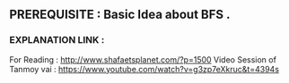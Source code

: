 ## PREREQUISITE : Basic Idea about BFS . 

### EXPLANATION LINK :

For Reading : http://www.shafaetsplanet.com/?p=1500
Video Session of Tanmoy vai : https://www.youtube.com/watch?v=g3zp7eXkruc&t=4394s
